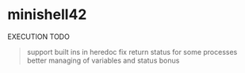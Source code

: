 # minishell42

EXECUTION TODO

> support built ins in heredoc
> fix return status for some processes
> better managing of variables and status
> bonus
